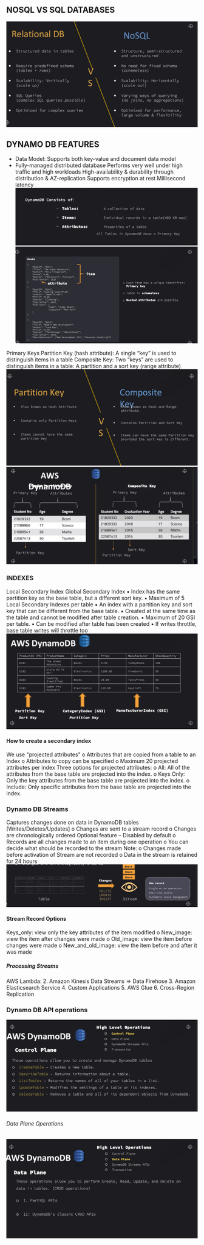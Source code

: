 
## NOSQL VS SQL DATABASES
![alt text](image.png)

## DYNAMO DB FEATURES
 - Data Model: Supports both key-value and document data model
 - Fully-managed distributed database
Performs very well under high traffic and high workloads
High-availability & durability through distribution & AZ-replication
Supports encryption at rest
Millisecond latency
![alt text](image-1.png)
![alt text](image-2.png)

Primary Keys
Partition Key (hash attribute):
A single “key” is used to distinguish items in a table
Composite Key:
Two “keys” are used to distinguish items in a table:
A partition and a sort key (range attribute)
![alt text](image-3.png)
![alt text](image-4.png)
### INDEXES
Local Secondary Index
Global Secondary Index
▪ Index has the same partition key as the
base table, but a different sort key.
▪ Maximum of 5 Local Secondary Indexes
per table
▪ An index with a partition key and sort key
that can be different from the base table.
▪ Created at the same time as the table and
cannot be modified after table creation.
▪ Maximum of 20 GSI per table.
▪ Can be modified after table has been created
▪ If writes throttle, base table writes
will throttle too
![alt text](image-5.png)

#### How to create a secondary index
 We use "projected attributes"
o Attributes that are copied from a table to an Index
o Attributes to copy can be specified
o Maximum 20 projected attributes per index
Three options for projected attributes:
o All: All of the attributes from the base table are projected into the index.
o Keys Only: Only the key attributes from the base table are projected into the
index.
o Include: Only specific attributes from the base table are projected into the
index.
### Dynamo DB Streams
Captures changes done on data in DynamoDB tables
[Writes/Deletes/Updates]
o Changes are sent to a stream record
o Changes are chronologically ordered
Optional feature – Disabled by default
o Records are all changes made to an item during one operation
o You can decide what should be recorded to the stream
Note:
o Changes made before activation of Stream are not recorded
o Data in the stream is retained for 24 hours
![alt text](image-6.png)
#### Stream Record Options
Keys_only: view only the key attributes of the item modified
o New_image: view the item after changes were made
o Old_image: view the item before changes were made
o New_and_old_image: view the item before and after it was made

##### Processing Streams
 AWS Lambda:
2. Amazon Kinesis Data Streams ⇒ Data Firehose
3. Amazon Elasticsearch Service
4. Custom Applications
5. AWS Glue
6. Cross-Region Replication
### Dynamo DB API operations
![alt text](image-7.png)
###### Data Plane Operations
![alt text](image-8.png)